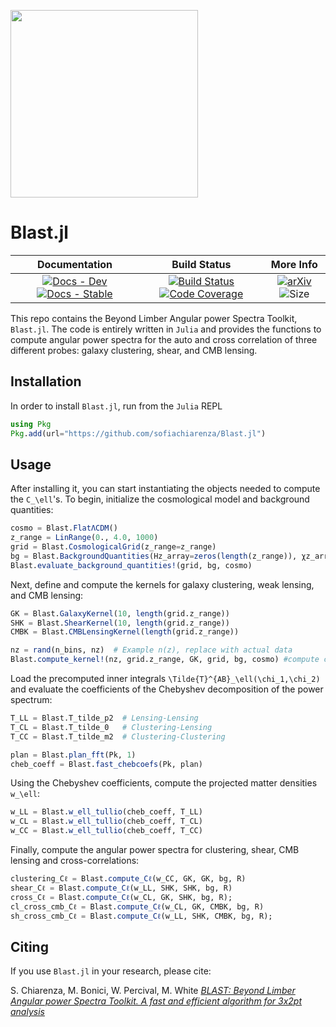<p align="left">
<img width="300px" src="https://github.com/user-attachments/assets/dc268ab5-7ff8-40f1-bc37-9d3a1f356d99"/>
</p>

# Blast.jl

| **Documentation** | **Build Status** | **More Info** |
|:------------------:|:----------------:|:-------------:|
| [![Docs - Dev](https://img.shields.io/badge/docs-dev-blue.svg)](https://sofiachiarenza.github.io/Blast.jl/dev) [![Docs - Stable](https://img.shields.io/badge/docs-stable-blue.svg)](https://sofiachiarenza.github.io/Blast.jl/stable) | [![Build Status](https://github.com/sofiachiarenza/Blast.jl/workflows/CI/badge.svg)](https://github.com/sofiachiarenza/Blast.jl/actions) [![Code Coverage](https://codecov.io/github/sofiachiarenza/Blast.jl/graph/badge.svg?token=8QLDGERO9H)](https://codecov.io/github/sofiachiarenza/Blast.jl) | [![arXiv](https://img.shields.io/badge/arXiv-2410.03632-b31b1b.svg)](https://arxiv.org/abs/2410.03632) ![Size](https://img.shields.io/github/repo-size/sofiachiarenza/Blast.jl) |

This repo contains the Beyond Limber Angular power Spectra Toolkit, `Blast.jl`. The code is entirely written in `Julia` and provides the functions to compute angular power spectra for the auto and cross correlation of three different probes: galaxy clustering, shear, and CMB lensing. 

## Installation

In order to install `Blast.jl`, run from the `Julia` REPL

```julia
using Pkg
Pkg.add(url="https://github.com/sofiachiarenza/Blast.jl")
```

## Usage
After installing it, you can start instantiating the objects needed to compute the `C_\ell`'s. To begin, initialize the cosmological model and background quantities:

```julia
cosmo = Blast.FlatΛCDM()
z_range = LinRange(0., 4.0, 1000)
grid = Blast.CosmologicalGrid(z_range=z_range)
bg = Blast.BackgroundQuantities(Hz_array=zeros(length(z_range)), χz_array=zeros(length(z_range)))
Blast.evaluate_background_quantities!(grid, bg, cosmo)
```

Next, define and compute the kernels for galaxy clustering, weak lensing, and CMB lensing:

```julia
GK = Blast.GalaxyKernel(10, length(grid.z_range))
SHK = Blast.ShearKernel(10, length(grid.z_range))
CMBK = Blast.CMBLensingKernel(length(grid.z_range))

nz = rand(n_bins, nz)  # Example n(z), replace with actual data
Blast.compute_kernel!(nz, grid.z_range, GK, grid, bg, cosmo) #compute clustering kernel, repeat for the other probes
```

Load the precomputed inner integrals `\Tilde{T}^{AB}_\ell(\chi_1,\chi_2)` and evaluate the coefficients of the Chebyshev decomposition of the power spectrum:

```julia
T_LL = Blast.T_tilde_p2  # Lensing-Lensing
T_CL = Blast.T_tilde_0   # Clustering-Lensing
T_CC = Blast.T_tilde_m2  # Clustering-Clustering

plan = Blast.plan_fft(Pk, 1)
cheb_coeff = Blast.fast_chebcoefs(Pk, plan)
```
Using the Chebyshev coefficients, compute the projected matter densities `w_\ell`:

```julia
w_LL = Blast.w_ell_tullio(cheb_coeff, T_LL)
w_CL = Blast.w_ell_tullio(cheb_coeff, T_CL)
w_CC = Blast.w_ell_tullio(cheb_coeff, T_CC)
```

Finally, compute the angular power spectra for clustering, shear, CMB lensing and cross-correlations:

```julia
clustering_Cℓ = Blast.compute_Cℓ(w_CC, GK, GK, bg, R)
shear_Cℓ = Blast.compute_Cℓ(w_LL, SHK, SHK, bg, R)
cross_Cℓ = Blast.compute_Cℓ(w_CL, GK, SHK, bg, R);
cl_cross_cmb_Cℓ = Blast.compute_Cℓ(w_CL, GK, CMBK, bg, R)
sh_cross_cmb_Cℓ = Blast.compute_Cℓ(w_LL, SHK, CMBK, bg, R);
```

## Citing 

If you use `Blast.jl` in your research, please cite:

S. Chiarenza, M. Bonici, W. Percival, M. White [_BLAST: Beyond Limber Angular power Spectra Toolkit. A fast and efficient algorithm for 3x2pt analysis_](https://arxiv.org/abs/2410.03632)

